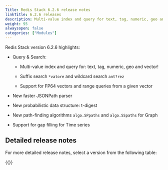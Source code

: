 ```yaml
---
Title: Redis Stack 6.2.6 release notes
linkTitle: 6.2.6 releases
description: Multi-value index and query for text, tag, numeric, geo and vector. Suffix search *vatore and wildcard search ant?rez. Support for FP64 vectors and range queries from a given vector. Faster JSONPath parser. New probabilistic data structure t-digest. New path-finding algorithms for Graph. Time series gap filling.
weight: 95
alwaysopen: false
categories: ["Modules"]
---
```


Redis Stack version 6.2.6 highlights:

- Query & Search:

    - Multi-value index and query for: text, tag, numeric, geo and vector!

    - Suffix search `*vatore` and wildcard search `ant?rez`

    - Support for FP64 vectors and range queries from a given vector

- New faster JSONPath parser

- New probabilistic data structure: t-digest

- New path-finding algorithms `algo.SPpaths` and `algo.SSpaths` for Graph

- Support for gap filling for Time series

## Detailed release notes 

For more detailed release notes, select a version from the following table:

{{<table-children columnNames="Version&nbsp;(Release&nbsp;date)&nbsp;,Major&nbsp;changes" columnSources="LinkTitle,Description" enableLinks="LinkTitle">}}